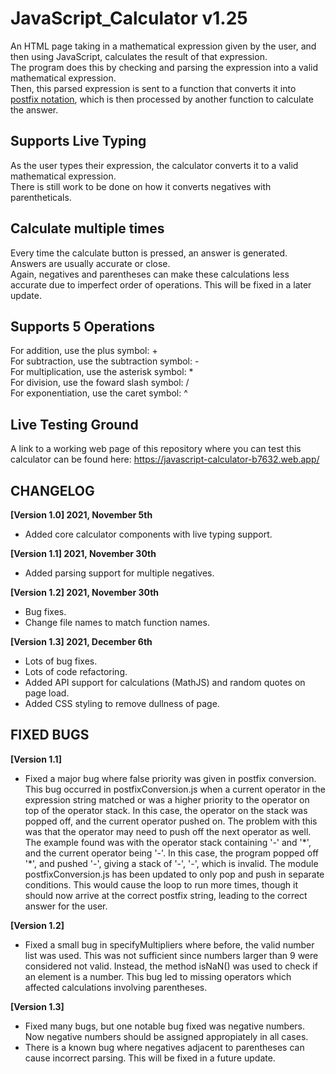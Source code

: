 # JavaScript_Calculator v1.25
An HTML page taking in a mathematical expression given by the user, and then using JavaScript, calculates the result of that expression.  
The program does this by checking and parsing the expression into a valid mathematical expression.  
Then, this parsed expression is sent to a function that converts it into [postfix notation](https://web.stonehill.edu/compsci/CS104/Stuff/Infix%20and%20%20postfix%20expressions.pdf), which is then processed by another function to calculate the answer.

## Supports Live Typing
As the user types their expression, the calculator converts it to a valid mathematical expression.  
There is still work to be done on how it converts negatives with parentheticals.

## Calculate multiple times
Every time the calculate button is pressed, an answer is generated. Answers are usually accurate or close.  
Again, negatives and parentheses can make these calculations less accurate due to imperfect order of operations. This will be fixed in a later update.

## Supports 5 Operations
For addition, use the plus symbol: +  
For subtraction, use the subtraction symbol: -  
For multiplication, use the asterisk symbol: *  
For division, use the foward slash symbol: /  
For exponentiation, use the caret symbol: ^  

## Live Testing Ground
A link to a working web page of this repository where you can test this calculator can be found here: https://javascript-calculator-b7632.web.app/

## CHANGELOG
**[Version 1.0] 2021, November 5th** 
- Added core calculator components with live typing support.

**[Version 1.1] 2021, November 30th** 
- Added parsing support for multiple negatives.

**[Version 1.2] 2021, November 30th**
- Bug fixes.
- Change file names to match function names. 

**[Version 1.3] 2021, December 6th**
- Lots of bug fixes.
- Lots of code refactoring.
- Added API support for calculations (MathJS) and random quotes on page load.
- Added CSS styling to remove dullness of page.

## FIXED BUGS
**[Version 1.1]**
- Fixed a major bug where false priority was given in postfix conversion. 
This bug occurred in postfixConversion.js when a current operator in the expression string matched or was a higher priority to the operator on 
top of the operator stack. In this case, the operator on the stack was popped off, and the current operator pushed on. 
The problem with this was that the operator may need to push off the next operator as well. The example found was with the operator stack 
containing '-' and '\*', and the current operator being '-'. In this case, the program popped off '\*', and pushed '-', giving a stack of 
'-', '-', which is invalid. The module postfixConversion.js has been updated to only pop and push in separate conditions.
This would cause the loop to run more times, though it should now arrive at the correct postfix string, leading to the correct 
answer for the user. 

**[Version 1.2]**
- Fixed a small bug in specifyMultipliers where before, the valid number list was used. This was not sufficient since numbers larger than 
9 were considered not valid. Instead, the method isNaN() was used to check if an element is a number. This bug led to missing operators 
which affected calculations involving parentheses. 

**[Version 1.3]**
- Fixed many bugs, but one notable bug fixed was negative numbers. Now negative numbers should be assigned appropiately in all cases.
- There is a known bug where negatives adjacent to parentheses can cause incorrect parsing. This will be fixed in a future update.



